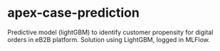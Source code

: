 # apex-case-prediction
Predictive model (lightGBM) to identify customer propensity for digital orders in eB2B platform. Solution using LightGBM, logged in MLFlow.
